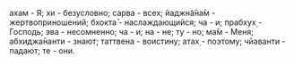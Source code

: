 ахам - Я; хи - безусловно; сарва - всех; йаджн̃а̄на̄м - жертвоприношений; бхокта̄ - наслаждающийся; ча - и; прабхух̣ - Господь; эва - несомненно; ча - и; на - не; ту - но; ма̄м - Меня; абхиджа̄нанти - знают; таттвена - воистину; атах̣ - поэтому; чйаванти - падают; те - они.